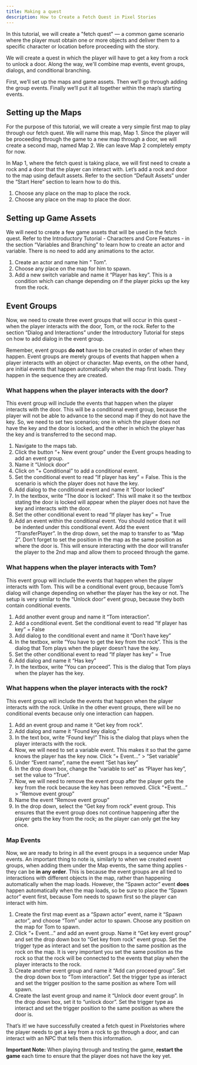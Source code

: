 ```yaml
---
title: Making a quest
description: How to Create a Fetch Quest in Pixel Stories
---
```


In this tutorial, we will create a "fetch quest" — a common game scenario where the player must obtain one or more objects and deliver them to a specific character or location before proceeding with the story.

We will create a quest in which the player will have to get a key from a rock to unlock a door. Along the way, we'll combine map events, event groups, dialogs, and conditional branching.

First, we’ll set up the maps and game assets. Then we’ll go through adding the group events. Finally we’ll put it all together within the map’s starting events.

## Setting up the Maps

For the purpose of this tutorial, we will create a very simple first map to play through our fetch quest. We will name this map, Map 1. Since the player will be proceeding through the game to a new map through a door, we will create a second map, named Map 2. We can leave Map 2 completely empty for now.

In Map 1, where the fetch quest is taking place, we will first need to create a rock and a door that the player can interact with. Let’s add a rock and door to the map using default assets. Refer to the section “Default Assets” under the “Start Here” section to learn how to do this.

1. Choose any place on the map to place the rock.
2. Choose any place on the map to place the door.

## Setting up Game Assets

We will need to create a few game assets that will be used in the fetch quest. Refer to the Introductory Tutorial - Characters and Core Features - in the section “Variables and Branching” to learn how to create an actor and variable. There is no need to add any animations to the actor.

1. Create an actor and name him ” Tom”.
2. Choose any place on the map for him to spawn.
3. Add a new switch variable and name it “Player has key”. This is a condition which can change depending on if the player picks up the key from the rock.

## Event Groups

Now, we need to create three event groups that will occur in this quest - when the player interacts with the door, Tom, or the rock. Refer to the section “Dialog and Interactions” under the Introductory Tutorial for steps on how to add dialog in the event group.

Remember, event groups **do not** have to be created in order of when they happen. Event groups are merely groups of events that happen when a player interacts with an object or character. Map events, on the other hand, are initial events that happen automatically when the map first loads. They happen in the sequence they are created.

### What happens when the player interacts with the door?

This event group will include the events that happen when the player interacts with the door. This will be a conditional event group, because the player will not be able to advance to the second map if they do not have the key. So, we need to set two scenarios; one in which the player does not have the key and the door is locked, and the other in which the player has the key and is transferred to the second map.

1. Navigate to the maps tab.
2. Click the button “+ New event group” under the Event groups heading to add an event group.
3. Name it “Unlock door”
4. Click on “+ Conditional” to add a conditional event.
5. Set the conditional event to read “If player has key” = False. This is the scenario is which the player does not have the key.
6. Add dialog to the conditional event and name it “Door locked”
7. In the textbox, write “The door is locked”. This will make it so the textbox stating the door is locked will appear when the player does not have the key and interacts with the door.
8. Set the other conditional event to read “If player has key” = True
9. Add an event within the conditional event. You should notice that it will be indented under this conditional event. Add the event “TransferPlayer”. In the drop down, set the map to transfer to as “Map 2”. Don’t forget to set the position in the map as the same position as where the door is. This will ensure interacting with the door will transfer the player to the 2nd map and allow them to proceed through the game.

### What happens when the player interacts with Tom?

This event group will include the events that happen when the player interacts with Tom. This will be a conditional event group, because Tom’s dialog will change depending on whether the player has the key or not. The setup is very similar to the “Unlock door” event group, because they both contain conditional events.

1. Add another event group and name it “Tom interaction”.
2. Add a conditional event. Set the conditional event to read “If player has key” = False
3. Add dialog to the conditional event and name it “Don’t have key”
4. In the textbox, write “You have to get the key from the rock”. This is the dialog that Tom plays when the player doesn’t have the key.
5. Set the other conditional event to read “If player has key” = True
6. Add dialog and name it “Has key”
7. In the textbox, write “You can proceed”. This is the dialog that Tom plays when the player has the key.

### What happens when the player interacts with the rock?

This event group will include the events that happen when the player interacts with the rock. Unlike in the other event groups, there will be no conditional events because only one interaction can happen.

1. Add an event group and name it “Get key from rock”.
2. Add dialog and name it “Found key dialog.”
3. In the text box, write “Found key!” This is the dialog that plays when the player interacts with the rock.
4. Now, we will need to set a variable event. This makes it so that the game knows the player has the key now. Click “+ Event…” > “Set variable”
5. Under “Event name”, name the event “Set has key”
6. In the drop down box, change the “variable to set” as “Player has key”, set the value to “True”.
7. Now, we will need to remove the event group after the player gets the key from the rock because the key has been removed. Click “+Event…” > “Remove event group”
8. Name the event “Remove event group”
9. In the drop down, select the “Get key from rock” event group. This ensures that the event group does not continue happening after the player gets the key from the rock; as the player can only get the key once.

### Map Events

Now, we are ready to bring in all the event groups in a sequence under Map events. An important thing to note is, similarly to when we created event groups, when adding them under the Map events, the same thing applies - they can be **in any order**. This is because the event groups are all tied to interactions with different objects in the map, rather than happening automatically when the map loads. However, the “Spawn actor” event **does** happen automatically when the map loads, so be sure to place the “Spawn actor” event first, because Tom needs to spawn first so the player can interact with him.

1. Create the first map event as a “Spawn actor” event, name it “Spawn actor”, and choose “Tom” under actor to spawn. Choose any position on the map for Tom to spawn.
2. Click “+ Event…” and add an event group. Name it “Get key event group” and set the drop down box to “Get key from rock” event group. Set the trigger type as interact and set the position to the same position as the rock on the map. It is very important you set the same position as the rock so that the rock will be connected to the events that play when the player interacts to the rock.
3. Create another event group and name it “Add can proceed group”. Set the drop down box to “Tom interaction”. Set the trigger type as interact and set the trigger position to the same position as where Tom will spawn.
4. Create the last event group and name it “Unlock door event group”. In the drop down box, set it to “unlock door”. Set the trigger type as interact and set the trigger position to the same position as where the door is.

That’s it! we have successfully created a fetch quest in Pixelstories where the player needs to get a key from a rock to go through a door, and can interact with an NPC that tells them this information.

**Important Note:** When playing through and testing the game, **restart the game** each time to ensure that the player does not have the key yet.
